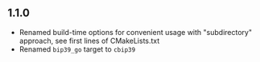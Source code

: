 ## 1.1.0
 - Renamed build-time options for convenient usage with "subdirectory" approach, see first lines of CMakeLists.txt
 - Renamed `bip39_go` target to `cbip39`